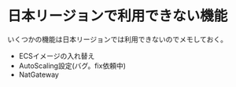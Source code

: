 # 日本リージョンで利用できない機能
いくつかの機能は日本リージョンでは利用できないのでメモしておく。

- ECSイメージの入れ替え
- AutoScaling設定(バグ。fix依頼中)
- NatGateway
